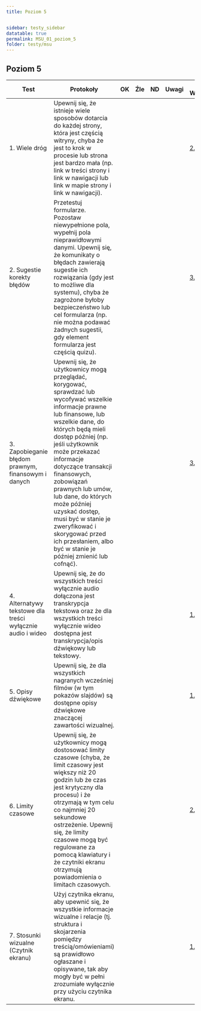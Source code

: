 ```yaml
---
title: Poziom 5


sidebar: testy_sidebar
datatable: true
permalink: MSU_01_poziom_5
folder: testy/msu
---
```




## Poziom 5 

| Test        | Protokoły                    |OK|Źle|ND| Uwagi  |KS WCAG|
|-------------|------------------------------|--|---|--|--------|--------|
|1. Wiele dróg|Upewnij się, że istnieje wiele sposobów dotarcia do każdej strony, która jest częścią witryny, chyba że jest to krok w procesie lub strona jest bardzo mała (np. link w treści strony i link w nawigacji lub link w mapie strony i link w nawigacji).| | | | |[2.4.5](https://wcag.lepszyweb.pl/#multiple-ways)|
|2. Sugestie korekty błędów|Przetestuj formularze. Pozostaw niewypełnione pola, wypełnij pola nieprawidłowymi danymi. Upewnij się, że komunikaty o błędach zawierają sugestie ich rozwiązania (gdy jest to możliwe dla systemu), chyba że zagrożone byłoby  bezpieczeństwo lub cel formularza (np. nie można podawać żadnych sugestii, gdy element formularza jest częścią quizu). | | | | |[3.3.3](https://wcag.lepszyweb.pl/#error-suggestion)|
|3. Zapobieganie błędom prawnym, finansowym i danych|Upewnij się, że użytkownicy mogą przeglądać, korygować, sprawdzać lub wycofywać wszelkie informacje prawne lub finansowe, lub wszelkie dane, do których będą mieli dostęp później (np. jeśli użytkownik może przekazać informacje dotyczące transakcji finansowych, zobowiązań prawnych lub umów, lub dane, do których może później uzyskać dostęp, musi być w stanie je zweryfikować i skorygować przed ich przesłaniem, albo być w stanie je później zmienić lub cofnąć).| | | | |[3.3.4](https://wcag.lepszyweb.pl/#error-prevention-legal-financial-data)|
|4. Alternatywy tekstowe dla treści wyłącznie audio i wideo|Upewnij się, że do wszystkich treści wyłącznie audio dołączona jest transkrypcja tekstowa oraz że dla wszystkich treści wyłącznie wideo dostępna jest transkrypcja/opis dźwiękowy lub tekstowy.| | | | |[1.2.1](https://wcag.lepszyweb.pl/#audio-only-and-video-only-prerecorded)|
|5. Opisy dźwiękowe|Upewnij się, że dla wszystkich nagranych wcześniej filmów (w tym pokazów slajdów) są dostępne opisy dźwiękowe znaczącej zawartości wizualnej.| | | | |[1.2.5](https://wcag.lepszyweb.pl/#audio-description-prerecorded)|
|6. Limity czasowe|Upewnij się, że użytkownicy mogą dostosować limity czasowe (chyba, że limit czasowy jest większy niż 20 godzin lub że czas jest krytyczny dla procesu) i że otrzymają w tym celu co najmniej 20 sekundowe ostrzeżenie. Upewnij się, że limity czasowe mogą być regulowane za pomocą klawiatury i że czytniki ekranu otrzymują powiadomienia o limitach czasowych.| | | | |[2.2.1](https://wcag.lepszyweb.pl/#timing-adjustable)|
|7. Stosunki wizualne (Czytnik ekranu)|Użyj czytnika ekranu, aby upewnić się, że wszystkie informacje wizualne i relacje (tj. struktura i skojarzenia pomiędzy treścią/omówieniami) są prawidłowo ogłaszane i opisywane, tak aby mogły być w pełni zrozumiałe wyłącznie przy użyciu czytnika ekranu.| | | | |[1.3.1](https://wcag.lepszyweb.pl/#info-and-relationships)|










